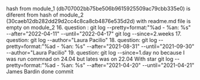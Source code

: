 hash from module_1  (db707002bb75be506b9615925509ac79cbb335e0) is diferent from hash of module_2 (30caeb12db282dd29d2cc4c8ca8cb4876e535d2d) with readme.md file is empty on module_2
16. question :
git log --pretty=format:"%ad - %an: %s" --after="2022-04-11" --until="2022-04-17" 
git log --since=2.weeks
17. question:
git log --author="Laura Pacilio"
18. question:
git log --pretty=format:"%ad - %an: %s" --after="2021-08-31" --until="2021-09-30" --author="Laura Pacilio"
19. question: 
git log --since=1.day
no because I was run commnad on 24.04 but lates was on 22.04
 With star
 git log --pretty=format:"%ad - %an: %s" --after="2021-04-20" --until="2021-04-21" 
 James Bardin done commit
 